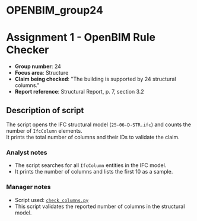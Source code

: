 # OPENBIM_group24

# Assignment 1 - OpenBIM Rule Checker

- **Group number**: 24
- **Focus area**: Structure
- **Claim being checked**: "The building is supported by 24 structural columns."
- **Report reference**: Structural Report, p. 7, section 3.2

## Description of script
The script opens the IFC structural model (`25-06-D-STR.ifc`) and counts the number of `IfcColumn` elements.  
It prints the total number of columns and their IDs to validate the claim.

### Analyst notes
- The script searches for all `IfcColumn` entities in the IFC model.  
- It prints the number of columns and lists the first 10 as a sample.  

### Manager notes
- Script used: [`check_columns.py`](./check_columns.py)  
- This script validates the reported number of columns in the structural model.
